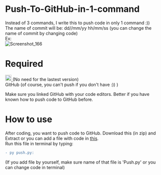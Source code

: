 # Push-To-GitHub-in-1-command
Instead of 3 commands, I write this to push code in only 1 command :)) 
<br>The name of commit will be: dd//mm/yy hh/mm/ss (you can change the name of commit by changing code)
<br>Ex: 
<br>![Screenshot_166](https://user-images.githubusercontent.com/104601534/174460337-8a49f6dd-e4bf-4554-a1bf-9cb1f937f06a.png)

# Required
</a>
  <a href="https://www.python.org/downloads/">
    <img src="https://img.shields.io/badge/Python-3.10-blue" height="20" alt="Python"> 
  </a> (No need for the lastest version)
<br>
GitHub (of course, you can't push if you don't have :)) )

Make sure you linked GitHub with your code editors. Better if you have known how to push code to GitHub before. 


# How to use
After coding, you want to push code to GitHub. Download this (in zip) and Extract or you can add a file with code in [this](https://github.com/104-wonohfor/Push-To-GitHub-in-1-command/blob/badcca74dd392dfb15d637c09786a85ef711ff9c/Push.py).  
Run this file in terminal by typing: 
```diff
- ️py push.py:
``` 
(If you add file by yourself, make sure name of that file is 'Push.py' or you can change code in terminal)


